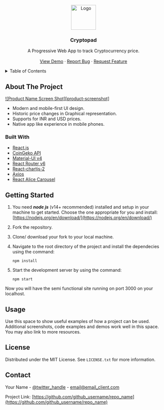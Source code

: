 <div id="top"></div>
<!-- PROJECT LOGO -->
<br />
<div align="center">
  <a href="https://github.com/Kiran-M-P/cryptopad">
    <img src="images/logo.png" alt="Logo" width="80" height="80">
  </a>

<h3 align="center">Cryptopad</h3>

  <p align="center">
   A Progressive Web App to track Cryptocurrency price.
    <br />
    <br />
    <a href="https://cryptopad.vercel.app/"  target="_blank" rel="noopener noreferrer">View Demo</a>
    ·
    <a href="https://github.com/Kiran-M-P/cryptopad/issues">Report Bug</a>
    ·
    <a href="https://github.com/Kiran-M-P/cryptopad/issues">Request Feature</a>
  </p>
</div>



<!-- TABLE OF CONTENTS -->
<details>
  <summary>Table of Contents</summary>
  <ol>
    <li>
      <a href="#about-the-project">About The Project</a></li>
      <li><a href="#built-with">Built With</a></li>
    <li>
      <a href="#getting-started">Getting Started</a></li>
    <li><a href="#usage">Usage</a></li>
    <li><a href="#license">License</a></li>
    <li><a href="#contact">Contact</a></li>

  </ol>
</details>



<!-- ABOUT THE PROJECT -->
## About The Project

[![Product Name Screen Shot][product-screenshot]](https://example.com)


* Modern and mobile-first UI design.
* Historic price changes in Graphical representation.
* Supports for INR and USD prices.
* Native app like experience in mobile phones.



### Built With
* [React.js](https://reactjs.org/)
* [CoinGeko API](https://www.coingecko.com/en/api)
* [Material-UI v4](https://v4.mui.com/)
* [React Router v6](https://reactrouter.com/docs/en/v6/getting-started/overview)
* [React-chartjs-2](https://react-chartjs-2.js.org/)
* [Axios](https://axios-http.com/docs/intro)
* [React Alice Carousel](https://github.com/maxmarinich/react-alice-carousel#readme)




<!-- GETTING STARTED -->
## Getting Started
1.  You need  **_node js_**  (v14+ recommended) installed and setup in your machine to get started. Choose the one appropriate for you and install:  [https://nodejs.org/en/download/](https://nodejs.org/en/download/)
    
2.  Fork the repository.
    
3.  Clone/ download your fork to your local machine.
    
4.  Navigate to the root directory of the project and install the dependecies using the command:
    
    ```
    npm install
    ```
5.  Start the development server by using the command:
    
    ```
    npm start
    ```
    

Now you will have the semi functional site running on port 3000 on your localhost.




<!-- USAGE EXAMPLES -->
## Usage

Use this space to show useful examples of how a project can be used. Additional screenshots, code examples and demos work well in this space. You may also link to more resources.





<!-- LICENSE -->
## License

Distributed under the MIT License. See `LICENSE.txt` for more information.




<!-- CONTACT -->
## Contact

Your Name - [@twitter_handle](https://twitter.com/twitter_handle) - email@email_client.com

Project Link: [https://github.com/github_username/repo_name](https://github.com/github_username/repo_name)


